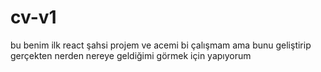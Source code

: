 # cv-v1
bu benim ilk react şahsi projem ve acemi bi çalışmam ama bunu geliştirip gerçekten nerden nereye geldiğimi görmek için yapıyorum
